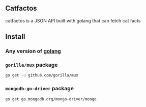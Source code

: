 ## Catfactos
catfactos is a JSON API built with golang that can fetch cat facts

## Install
###  Any version of [golang](https://go.dev/dl/)
### `gorilla/mux` package
```sh
go get -u github.com/gorilla/mux
```
###  `mongodb-go-driver` package
```sh
go get go.mongodb.org/mongo-driver/mongo
```